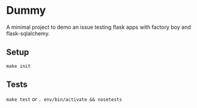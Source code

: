 # Dummy

A minimal project to demo an issue testing flask apps with factory boy and
flask-sqlalchemy.

## Setup

`make init`

## Tests

`make test` or `. env/bin/activate && nosetests`
